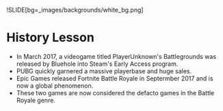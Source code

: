 !SLIDE[bg=_images/backgrounds/white_bg.png]

# History Lesson

* In March 2017, a videogame titled PlayerUnknown's Battlegrounds was released
  by Bluehole into Steam's Early Access program.
* PUBG quickly garnered a massive playerbase and huge sales.
* Epic Games released Fortnite Battle Royale in Septermber 2017 and is now a
  global phenomenon.
* These two games are now considered the defacto games in the Battle Royale
  genre.
